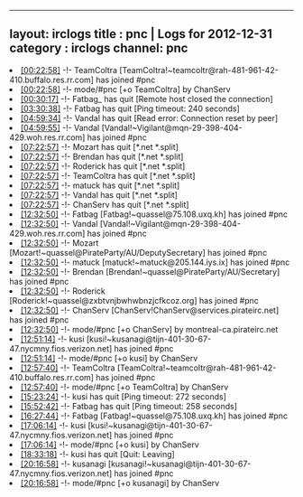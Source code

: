 
---
layout: irclogs
title : pnc | Logs for 2012-12-31
category : irclogs
channel: pnc
---
<li class="logitem"><a href="#00:22:58" name="00:22:58" class="time">[00:22:58]</a> -!- <span class="join">TeamColtra</span> [TeamColtra!~teamcoltr@rah-481-961-42-410.buffalo.res.rr.com] has joined #pnc </li>
<li class="logitem"><a href="#00:22:58" name="00:22:58" class="time">[00:22:58]</a> -!- mode/<span class="mode">#pnc</span> [+o TeamColtra] by ChanServ </li>
<li class="logitem"><a href="#00:30:17" name="00:30:17" class="time">[00:30:17]</a> -!- <span class="quit">Fatbag_</span> has quit [Remote host closed the connection] </li>
<li class="logitem"><a href="#03:30:38" name="03:30:38" class="time">[03:30:38]</a> -!- <span class="quit">Fatbag</span> has quit [Ping timeout: 240 seconds] </li>
<li class="logitem"><a href="#04:59:34" name="04:59:34" class="time">[04:59:34]</a> -!- <span class="quit">Vandal</span> has quit [Read error: Connection reset by peer] </li>
<li class="logitem"><a href="#04:59:55" name="04:59:55" class="time">[04:59:55]</a> -!- <span class="join">Vandal</span> [Vandal!~Vigilant@mqn-29-398-404-429.woh.res.rr.com] has joined #pnc </li>
<li class="logitem"><a href="#07:22:57" name="07:22:57" class="time">[07:22:57]</a> -!- <span class="quit">Mozart</span> has quit [*.net *.split] </li>
<li class="logitem"><a href="#07:22:57" name="07:22:57" class="time">[07:22:57]</a> -!- <span class="quit">Brendan</span> has quit [*.net *.split] </li>
<li class="logitem"><a href="#07:22:57" name="07:22:57" class="time">[07:22:57]</a> -!- <span class="quit">Roderick</span> has quit [*.net *.split] </li>
<li class="logitem"><a href="#07:22:57" name="07:22:57" class="time">[07:22:57]</a> -!- <span class="quit">TeamColtra</span> has quit [*.net *.split] </li>
<li class="logitem"><a href="#07:22:57" name="07:22:57" class="time">[07:22:57]</a> -!- <span class="quit">matuck</span> has quit [*.net *.split] </li>
<li class="logitem"><a href="#07:22:57" name="07:22:57" class="time">[07:22:57]</a> -!- <span class="quit">Vandal</span> has quit [*.net *.split] </li>
<li class="logitem"><a href="#07:22:57" name="07:22:57" class="time">[07:22:57]</a> -!- <span class="quit">ChanServ</span> has quit [*.net *.split] </li>
<li class="logitem"><a href="#12:32:50" name="12:32:50" class="time">[12:32:50]</a> -!- <span class="join">Fatbag</span> [Fatbag!~quassel@75.108.uxq.kh] has joined #pnc </li>
<li class="logitem"><a href="#12:32:50" name="12:32:50" class="time">[12:32:50]</a> -!- <span class="join">Vandal</span> [Vandal!~Vigilant@mqn-29-398-404-429.woh.res.rr.com] has joined #pnc </li>
<li class="logitem"><a href="#12:32:50" name="12:32:50" class="time">[12:32:50]</a> -!- <span class="join">Mozart</span> [Mozart!~quassel@PirateParty/AU/DeputySecretary] has joined #pnc </li>
<li class="logitem"><a href="#12:32:50" name="12:32:50" class="time">[12:32:50]</a> -!- <span class="join">matuck</span> [matuck!~matuck@205.144.iys.ix] has joined #pnc </li>
<li class="logitem"><a href="#12:32:50" name="12:32:50" class="time">[12:32:50]</a> -!- <span class="join">Brendan</span> [Brendan!~quassel@PirateParty/AU/Secretary] has joined #pnc </li>
<li class="logitem"><a href="#12:32:50" name="12:32:50" class="time">[12:32:50]</a> -!- <span class="join">Roderick</span> [Roderick!~quassel@zxbtvnjbwhwbnzjcfkcoz.org] has joined #pnc </li>
<li class="logitem"><a href="#12:32:50" name="12:32:50" class="time">[12:32:50]</a> -!- <span class="join">ChanServ</span> [ChanServ!ChanServ@services.pirateirc.net] has joined #pnc </li>
<li class="logitem"><a href="#12:32:50" name="12:32:50" class="time">[12:32:50]</a> -!- mode/<span class="mode">#pnc</span> [+o ChanServ] by montreal-ca.pirateirc.net </li>
<li class="logitem"><a href="#12:51:14" name="12:51:14" class="time">[12:51:14]</a> -!- <span class="join">kusi</span> [kusi!~kusanagi@tijn-401-30-67-47.nycmny.fios.verizon.net] has joined #pnc </li>
<li class="logitem"><a href="#12:51:14" name="12:51:14" class="time">[12:51:14]</a> -!- mode/<span class="mode">#pnc</span> [+o kusi] by ChanServ </li>
<li class="logitem"><a href="#12:57:40" name="12:57:40" class="time">[12:57:40]</a> -!- <span class="join">TeamColtra</span> [TeamColtra!~teamcoltr@rah-481-961-42-410.buffalo.res.rr.com] has joined #pnc </li>
<li class="logitem"><a href="#12:57:40" name="12:57:40" class="time">[12:57:40]</a> -!- mode/<span class="mode">#pnc</span> [+o TeamColtra] by ChanServ </li>
<li class="logitem"><a href="#15:23:24" name="15:23:24" class="time">[15:23:24]</a> -!- <span class="quit">kusi</span> has quit [Ping timeout: 272 seconds] </li>
<li class="logitem"><a href="#15:52:42" name="15:52:42" class="time">[15:52:42]</a> -!- <span class="quit">Fatbag</span> has quit [Ping timeout: 258 seconds] </li>
<li class="logitem"><a href="#16:27:44" name="16:27:44" class="time">[16:27:44]</a> -!- <span class="join">Fatbag</span> [Fatbag!~quassel@75.108.uxq.kh] has joined #pnc </li>
<li class="logitem"><a href="#17:06:14" name="17:06:14" class="time">[17:06:14]</a> -!- <span class="join">kusi</span> [kusi!~kusanagi@tijn-401-30-67-47.nycmny.fios.verizon.net] has joined #pnc </li>
<li class="logitem"><a href="#17:06:14" name="17:06:14" class="time">[17:06:14]</a> -!- mode/<span class="mode">#pnc</span> [+o kusi] by ChanServ </li>
<li class="logitem"><a href="#18:33:18" name="18:33:18" class="time">[18:33:18]</a> -!- <span class="quit">kusi</span> has quit [Quit: Leaving] </li>
<li class="logitem"><a href="#20:16:58" name="20:16:58" class="time">[20:16:58]</a> -!- <span class="join">kusanagi</span> [kusanagi!~kusanagi@tijn-401-30-67-47.nycmny.fios.verizon.net] has joined #pnc </li>
<li class="logitem"><a href="#20:16:58" name="20:16:58" class="time">[20:16:58]</a> -!- mode/<span class="mode">#pnc</span> [+o kusanagi] by ChanServ </li>


